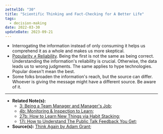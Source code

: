 ```yaml
---
zettelId: "30"
title: "Scientific Thinking and Fact-Checking for A Better Life"
tags:
  - decision-making
date: 2022-03-30
updateDate: 2023-09-21
---
```


- Interrogating the information instead of only consuming it helps us comprehend it as a whole and makes us more skeptical.
- [Popularity ≠ Reliability](/notes/19h/). Being the first is not the same as being correct. Understanding the information's reliability is crucial. Otherwise, the data leads us to wrong judgments. The same applies to hype technologies. Popular doesn't mean the best.
- Some folks broaden the information's reach, but the source can differ. Whoever is giving the message might have a different source. Be aware of it.

---

- **Related Note(s):**
  - [3: Being a Team Manager and Manager's Job](/notes/3/);
  - [4b: Monitoring & Inspection to Learn](/notes/4b/);
  - [27b: How to Learn New Things via Habit Stacking](/notes/27b/);
  - [17i: How to Understand The Public Talk Feedback You Get](/notes/17i/);
- **Source(s):** [Think Again by Adam Grant](/books/think-again-by-adam-grant-book-summary-review-and-notes/);
